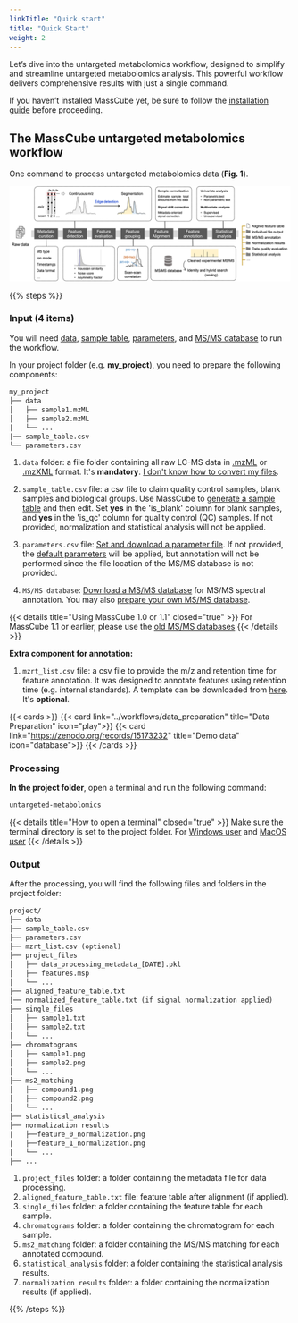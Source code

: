 ```yaml
---
linkTitle: "Quick start"
title: "Quick Start"
weight: 2
---
```


Let’s dive into the untargeted metabolomics workflow, designed to simplify and streamline untargeted metabolomics analysis. This powerful workflow delivers comprehensive results with just a single command.

If you haven’t installed MassCube yet, be sure to follow the [installation guide](../installation) before proceeding.

## The MassCube untargeted metabolomics workflow

One command to process untargeted metabolomics data (**Fig. 1**).

![](untargeted_workflow.png "Fig. 1. The MassCube untargeted metabolomics workflow")

{{% steps %}}

### Input (4 items)

You will need <u>data</u>, <u>sample table</u>, <u>parameters</u>, and <u>MS/MS database</u> to run the workflow.

In your project folder (e.g. **my_project**), you need to prepare the following components:

```
my_project
├── data
│   ├── sample1.mzML
│   ├── sample2.mzML
|   └── ...
|── sample_table.csv
└── parameters.csv
```

1. `data` folder: a file folder containing all raw LC-MS data in <u>.mzML</u> or <u>.mzXML</u> format. It's **mandatory**. [I don't know how to convert my files](../workflows/data_preparation).

2. `sample_table.csv` file: a csv file to claim quality control samples, blank samples and biological groups. Use MassCube to [generate a sample table](../workflows/data_preparation#generate-a-sample-table) and then edit. Set **yes** in the 'is_blank' column for blank samples, and **yes** in the 'is_qc' column for quality control (QC) samples. If not provided, normalization and statistical analysis will not be applied.

3. `parameters.csv` file: [Set and download a parameter file](https://huaxuyu.github.io/masscube_parameters/). If not provided, the [default parameters](../workflows/parameters) will be applied, but annotation will not be performed since the file location of the MS/MS database is not provided.

4. `MS/MS database`: [Download a MS/MS database](https://zenodo.org/records/15740986) for MS/MS spectral annotation. You may also [prepare your own MS/MS database](../workflows/database/#prepare-a-database-for-advanced-users).

{{< details title="Using MassCube 1.0 or 1.1" closed="true" >}}
For MassCube 1.1 or earlier, please use the [old MS/MS databases](https://zenodo.org/records/11363475)
{{< /details >}}

**Extra component for annotation:**

1. `mzrt_list.csv` file: a csv file to provide the m/z and retention time for feature annotation. It was designed to annotate features using retention time (e.g. internal standards). A template can be downloaded from [here](https://github.com/huaxuyu/masscubedocs/blob/main/content/docs/mzrt_list.csv). It's **optional**.

{{< cards >}}
{{< card link="../workflows/data_preparation" title="Data Preparation" icon="play">}}
{{< card link="https://zenodo.org/records/15173232" title="Demo data" icon="database">}}
{{< /cards >}}

### Processing

**In the project folder**, open a terminal and run the following command:

```bash
untargeted-metabolomics
```

{{< details title="How to open a terminal" closed="true" >}}
Make sure the terminal directory is set to the project folder. For [Windows user](https://johnwargo.com/posts/2024/launch-windows-terminal/) and [MacOS user](https://support.apple.com/guide/terminal/open-or-quit-terminal-apd5265185d-f365-44cb-8b09-71a064a42125/mac#:~:text=Terminal%20for%20me-,Open%20Terminal,%2C%20then%20double%2Dclick%20Terminal.)
{{< /details >}}

### Output

After the processing, you will find the following files and folders in the project folder:

```
project/
├── data
├── sample_table.csv
├── parameters.csv
├── mzrt_list.csv (optional)
├── project_files
│   ├── data_processing_metadata_[DATE].pkl
│   ├── features.msp
│   └── ...
├── aligned_feature_table.txt
|── normalized_feature_table.txt (if signal normalization applied)
├── single_files
│   ├── sample1.txt
│   ├── sample2.txt
│   └── ...
├── chromatograms
│   ├── sample1.png
│   ├── sample2.png
│   └── ...
├── ms2_matching
│   ├── compound1.png
│   ├── compound2.png
│   └── ...
├── statistical_analysis
├── normalization results
|   ├──feature_0_normalization.png
|   ├──feature_1_normalization.png
|   └── ...
├── ...
```

1. `project_files` folder: a folder containing the metadata file for data processing.
2. `aligned_feature_table.txt` file: feature table after alignment (if applied).
3. `single_files` folder: a folder containing the feature table for each sample.
4. `chromatograms` folder: a folder containing the chromatogram for each sample.
5. `ms2_matching` folder: a folder containing the MS/MS matching for each annotated compound.
6. `statistical_analysis` folder: a folder containing the statistical analysis results.
7. `normalization results` folder: a folder containing the normalization results (if applied).

{{% /steps %}}
